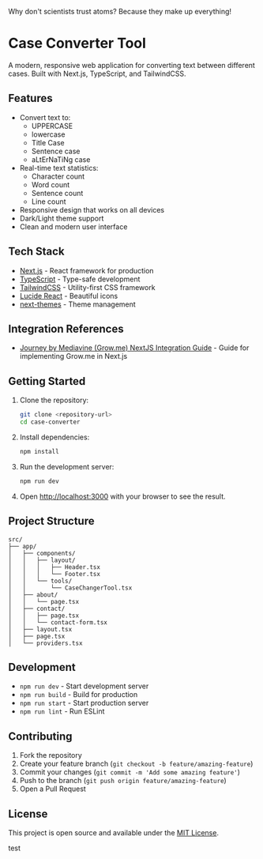 Why don't scientists trust atoms?
Because they make up everything!

# Case Converter Tool

A modern, responsive web application for converting text between different cases. Built with Next.js, TypeScript, and TailwindCSS.

## Features

- Convert text to:
  - UPPERCASE
  - lowercase
  - Title Case
  - Sentence case
  - aLtErNaTiNg case
- Real-time text statistics:
  - Character count
  - Word count
  - Sentence count
  - Line count
- Responsive design that works on all devices
- Dark/Light theme support
- Clean and modern user interface

## Tech Stack

- [Next.js](https://nextjs.org/) - React framework for production
- [TypeScript](https://www.typescriptlang.org/) - Type-safe development
- [TailwindCSS](https://tailwindcss.com/) - Utility-first CSS framework
- [Lucide React](https://lucide.dev/) - Beautiful icons
- [next-themes](https://github.com/pacocoursey/next-themes) - Theme management

## Integration References

- [Journey by Mediavine (Grow.me) NextJS Integration Guide](https://fchiaramonte.com/blog/journey-mediavine-nextjs-integration) - Guide for implementing Grow.me in Next.js

## Getting Started

1. Clone the repository:
   ```bash
   git clone <repository-url>
   cd case-converter
   ```

2. Install dependencies:
   ```bash
   npm install
   ```

3. Run the development server:
   ```bash
   npm run dev
   ```

4. Open [http://localhost:3000](http://localhost:3000) with your browser to see the result.

## Project Structure

```
src/
├── app/
│   ├── components/
│   │   ├── layout/
│   │   │   ├── Header.tsx
│   │   │   └── Footer.tsx
│   │   └── tools/
│   │       └── CaseChangerTool.tsx
│   ├── about/
│   │   └── page.tsx
│   ├── contact/
│   │   ├── page.tsx
│   │   └── contact-form.tsx
│   ├── layout.tsx
│   ├── page.tsx
│   └── providers.tsx
```

## Development

- `npm run dev` - Start development server
- `npm run build` - Build for production
- `npm run start` - Start production server
- `npm run lint` - Run ESLint

## Contributing

1. Fork the repository
2. Create your feature branch (`git checkout -b feature/amazing-feature`)
3. Commit your changes (`git commit -m 'Add some amazing feature'`)
4. Push to the branch (`git push origin feature/amazing-feature`)
5. Open a Pull Request

## License

This project is open source and available under the [MIT License](LICENSE).

test
